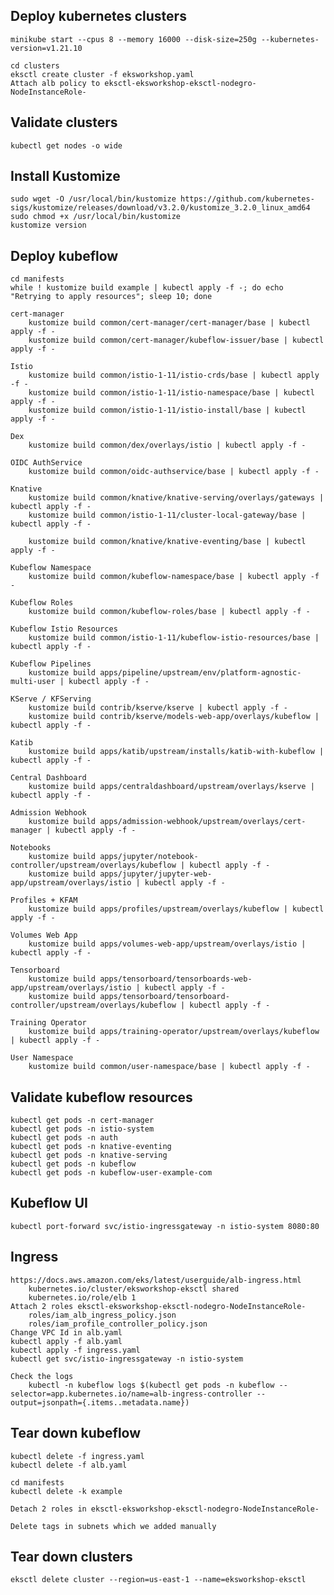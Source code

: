 ## Deploy kubernetes clusters
    minikube start --cpus 8 --memory 16000 --disk-size=250g --kubernetes-version=v1.21.10

    cd clusters
    eksctl create cluster -f eksworkshop.yaml
    Attach alb policy to eksctl-eksworkshop-eksctl-nodegro-NodeInstanceRole-

## Validate clusters
    kubectl get nodes -o wide
    


## Install Kustomize
    sudo wget -O /usr/local/bin/kustomize https://github.com/kubernetes-sigs/kustomize/releases/download/v3.2.0/kustomize_3.2.0_linux_amd64
    sudo chmod +x /usr/local/bin/kustomize
    kustomize version

## Deploy kubeflow
    cd manifests
    while ! kustomize build example | kubectl apply -f -; do echo "Retrying to apply resources"; sleep 10; done

    cert-manager
        kustomize build common/cert-manager/cert-manager/base | kubectl apply -f -
        kustomize build common/cert-manager/kubeflow-issuer/base | kubectl apply -f -

    Istio
        kustomize build common/istio-1-11/istio-crds/base | kubectl apply -f -
        kustomize build common/istio-1-11/istio-namespace/base | kubectl apply -f -
        kustomize build common/istio-1-11/istio-install/base | kubectl apply -f -

    Dex
        kustomize build common/dex/overlays/istio | kubectl apply -f -

    OIDC AuthService
        kustomize build common/oidc-authservice/base | kubectl apply -f -

    Knative
        kustomize build common/knative/knative-serving/overlays/gateways | kubectl apply -f -
        kustomize build common/istio-1-11/cluster-local-gateway/base | kubectl apply -f -

        kustomize build common/knative/knative-eventing/base | kubectl apply -f -

    Kubeflow Namespace
        kustomize build common/kubeflow-namespace/base | kubectl apply -f -

    Kubeflow Roles
        kustomize build common/kubeflow-roles/base | kubectl apply -f -

    Kubeflow Istio Resources
        kustomize build common/istio-1-11/kubeflow-istio-resources/base | kubectl apply -f -

    Kubeflow Pipelines
        kustomize build apps/pipeline/upstream/env/platform-agnostic-multi-user | kubectl apply -f -

    KServe / KFServing
        kustomize build contrib/kserve/kserve | kubectl apply -f -
        kustomize build contrib/kserve/models-web-app/overlays/kubeflow | kubectl apply -f -

    Katib
        kustomize build apps/katib/upstream/installs/katib-with-kubeflow | kubectl apply -f -

    Central Dashboard
        kustomize build apps/centraldashboard/upstream/overlays/kserve | kubectl apply -f -

    Admission Webhook
        kustomize build apps/admission-webhook/upstream/overlays/cert-manager | kubectl apply -f -

    Notebooks
        kustomize build apps/jupyter/notebook-controller/upstream/overlays/kubeflow | kubectl apply -f -
        kustomize build apps/jupyter/jupyter-web-app/upstream/overlays/istio | kubectl apply -f -

    Profiles + KFAM
        kustomize build apps/profiles/upstream/overlays/kubeflow | kubectl apply -f -

    Volumes Web App
        kustomize build apps/volumes-web-app/upstream/overlays/istio | kubectl apply -f -

    Tensorboard
        kustomize build apps/tensorboard/tensorboards-web-app/upstream/overlays/istio | kubectl apply -f -
        kustomize build apps/tensorboard/tensorboard-controller/upstream/overlays/kubeflow | kubectl apply -f -

    Training Operator
        kustomize build apps/training-operator/upstream/overlays/kubeflow | kubectl apply -f -

    User Namespace
        kustomize build common/user-namespace/base | kubectl apply -f -

## Validate kubeflow resources
    kubectl get pods -n cert-manager
    kubectl get pods -n istio-system
    kubectl get pods -n auth
    kubectl get pods -n knative-eventing
    kubectl get pods -n knative-serving
    kubectl get pods -n kubeflow
    kubectl get pods -n kubeflow-user-example-com

## Kubeflow UI
    kubectl port-forward svc/istio-ingressgateway -n istio-system 8080:80

## Ingress
    https://docs.aws.amazon.com/eks/latest/userguide/alb-ingress.html
        kubernetes.io/cluster/eksworkshop-eksctl shared
        kubernetes.io/role/elb 1
    Attach 2 roles eksctl-eksworkshop-eksctl-nodegro-NodeInstanceRole-
        roles/iam_alb_ingress_policy.json
        roles/iam_profile_controller_policy.json
    Change VPC Id in alb.yaml
    kubectl apply -f alb.yaml
    kubectl apply -f ingress.yaml
    kubectl get svc/istio-ingressgateway -n istio-system

    Check the logs
        kubectl -n kubeflow logs $(kubectl get pods -n kubeflow --selector=app.kubernetes.io/name=alb-ingress-controller --output=jsonpath={.items..metadata.name})

## Tear down kubeflow
    kubectl delete -f ingress.yaml
    kubectl delete -f alb.yaml

    cd manifests
    kubectl delete -k example

    Detach 2 roles in eksctl-eksworkshop-eksctl-nodegro-NodeInstanceRole-

    Delete tags in subnets which we added manually

## Tear down clusters
    eksctl delete cluster --region=us-east-1 --name=eksworkshop-eksctl
